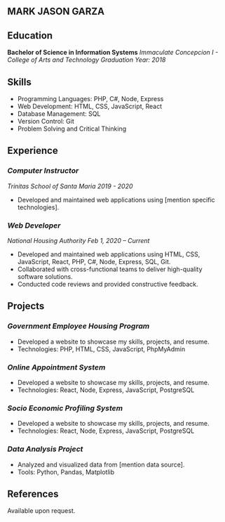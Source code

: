 ## MARK JASON GARZA

## Education
**Bachelor of Science in Information Systems**
*Immaculate Concepcion I - College of Arts and Technology*
*Graduation Year: 2018*

## Skills
- Programming Languages: PHP, C#, Node, Express
- Web Development: HTML, CSS, JavaScript, React
- Database Management: SQL
- Version Control: Git
- Problem Solving and Critical Thinking

## Experience
### *Computer Instructor*
*Trinitas School of Santa Maria*
*2019 - 2020*
- Developed and maintained web applications using [mention specific technologies].

### *Web Developer*
*National Housing Authority*
*Feb 1, 2020 – Current*
- Developed and maintained web applications using HTML, CSS, JavaScript, React, PHP, C#, Node, Express, SQL, Git.
- Collaborated with cross-functional teams to deliver high-quality software solutions.
- Conducted code reviews and provided constructive feedback.

## Projects
### *Government Employee Housing Program*
- Developed a website to showcase my skills, projects, and resume.
- Technologies: PHP, HTML, CSS, JavaScript, PhpMyAdmin

### *Online Appointment System*
- Developed a website to showcase my skills, projects, and resume.
- Technologies: React, Node, Express, JavaScript, PostgreSQL

### *Socio Economic Profiling System*
- Developed a website to showcase my skills, projects, and resume.
- Technologies: React, Node, Express, JavaScript, PostgreSQL

### *Data Analysis Project*
- Analyzed and visualized data from [mention data source].
- Tools: Python, Pandas, Matplotlib

## References
Available upon request.
